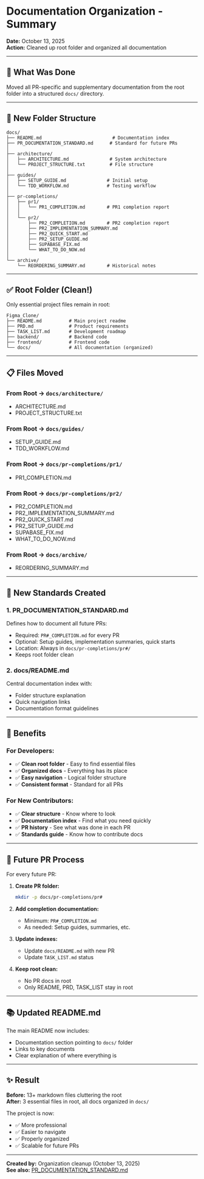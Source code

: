 # Documentation Organization - Summary

**Date:** October 13, 2025  
**Action:** Cleaned up root folder and organized all documentation

---

## 🎯 What Was Done

Moved all PR-specific and supplementary documentation from the root folder into a structured `docs/` directory.

---

## 📁 New Folder Structure

```
docs/
├── README.md                          # Documentation index
├── PR_DOCUMENTATION_STANDARD.md      # Standard for future PRs
│
├── architecture/
│   ├── ARCHITECTURE.md               # System architecture
│   └── PROJECT_STRUCTURE.txt         # File structure
│
├── guides/
│   ├── SETUP_GUIDE.md               # Initial setup
│   └── TDD_WORKFLOW.md              # Testing workflow
│
├── pr-completions/
│   ├── pr1/
│   │   └── PR1_COMPLETION.md        # PR1 completion report
│   │
│   └── pr2/
│       ├── PR2_COMPLETION.md        # PR2 completion report
│       ├── PR2_IMPLEMENTATION_SUMMARY.md
│       ├── PR2_QUICK_START.md
│       ├── PR2_SETUP_GUIDE.md
│       ├── SUPABASE_FIX.md
│       └── WHAT_TO_DO_NOW.md
│
└── archive/
    └── REORDERING_SUMMARY.md        # Historical notes
```

---

## ✅ Root Folder (Clean!)

Only essential project files remain in root:

```
Figma_Clone/
├── README.md          # Main project readme
├── PRD.md             # Product requirements
├── TASK_LIST.md       # Development roadmap
├── backend/           # Backend code
├── frontend/          # Frontend code
└── docs/              # All documentation (organized)
```

---

## 📋 Files Moved

### From Root → `docs/architecture/`
- ARCHITECTURE.md
- PROJECT_STRUCTURE.txt

### From Root → `docs/guides/`
- SETUP_GUIDE.md
- TDD_WORKFLOW.md

### From Root → `docs/pr-completions/pr1/`
- PR1_COMPLETION.md

### From Root → `docs/pr-completions/pr2/`
- PR2_COMPLETION.md
- PR2_IMPLEMENTATION_SUMMARY.md
- PR2_QUICK_START.md
- PR2_SETUP_GUIDE.md
- SUPABASE_FIX.md
- WHAT_TO_DO_NOW.md

### From Root → `docs/archive/`
- REORDERING_SUMMARY.md

---

## 📝 New Standards Created

### 1. PR_DOCUMENTATION_STANDARD.md
Defines how to document all future PRs:
- Required: `PR#_COMPLETION.md` for every PR
- Optional: Setup guides, implementation summaries, quick starts
- Location: Always in `docs/pr-completions/pr#/`
- Keeps root folder clean

### 2. docs/README.md
Central documentation index with:
- Folder structure explanation
- Quick navigation links
- Documentation format guidelines

---

## 🎯 Benefits

### For Developers:
- ✅ **Clean root folder** - Easy to find essential files
- ✅ **Organized docs** - Everything has its place
- ✅ **Easy navigation** - Logical folder structure
- ✅ **Consistent format** - Standard for all PRs

### For New Contributors:
- ✅ **Clear structure** - Know where to look
- ✅ **Documentation index** - Find what you need quickly
- ✅ **PR history** - See what was done in each PR
- ✅ **Standards guide** - Know how to contribute docs

---

## 🔄 Future PR Process

For every future PR:

1. **Create PR folder:**
   ```bash
   mkdir -p docs/pr-completions/pr#
   ```

2. **Add completion documentation:**
   - Minimum: `PR#_COMPLETION.md`
   - As needed: Setup guides, summaries, etc.

3. **Update indexes:**
   - Update `docs/README.md` with new PR
   - Update `TASK_LIST.md` status

4. **Keep root clean:**
   - No PR docs in root
   - Only README, PRD, TASK_LIST stay in root

---

## 📚 Updated README.md

The main README now includes:
- Documentation section pointing to `docs/` folder
- Links to key documents
- Clear explanation of where everything is

---

## ✨ Result

**Before:** 13+ markdown files cluttering the root  
**After:** 3 essential files in root, all docs organized in `docs/`

The project is now:
- ✅ More professional
- ✅ Easier to navigate
- ✅ Properly organized
- ✅ Scalable for future PRs

---

**Created by:** Organization cleanup (October 13, 2025)  
**See also:** [PR_DOCUMENTATION_STANDARD.md](./PR_DOCUMENTATION_STANDARD.md)

